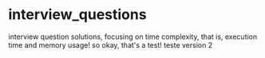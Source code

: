 # interview_questions

 interview question solutions, focusing on time complexity, that is, execution time and memory usage!
 so okay, that's a test!
 teste version 2
